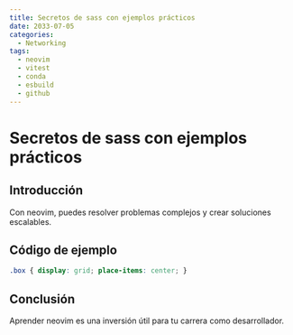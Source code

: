 ```yaml
---
title: Secretos de sass con ejemplos prácticos
date: 2033-07-05
categories:
  - Networking
tags:
  - neovim
  - vitest
  - conda
  - esbuild
  - github
---
```


# Secretos de sass con ejemplos prácticos

## Introducción

Con neovim, puedes resolver problemas complejos y crear soluciones escalables.

## Código de ejemplo

```css
.box { display: grid; place-items: center; }
```

## Conclusión

Aprender neovim es una inversión útil para tu carrera como desarrollador.